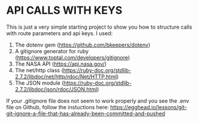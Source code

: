 # API CALLS WITH KEYS

This is just a very simple starting project to show you how to structure calls with route parameters and api keys.
I used:

1) The dotenv gem (<https://github.com/bkeepers/dotenv>)
2) A gitignore generator for ruby (<https://www.toptal.com/developers/gitignore>)
3) The NASA API (<https://api.nasa.gov/>)
4) The net/http class (<https://ruby-doc.org/stdlib-2.7.2/libdoc/net/http/rdoc/Net/HTTP.html>)
5) The JSON module (<https://ruby-doc.org/stdlib-2.7.2/libdoc/json/rdoc/JSON.html>)

If your .gitignore file does not seem to work properly and you see the .env file on Github, follow the instuctions here: https://egghead.io/lessons/git-git-ignore-a-file-that-has-already-been-committed-and-pushed
